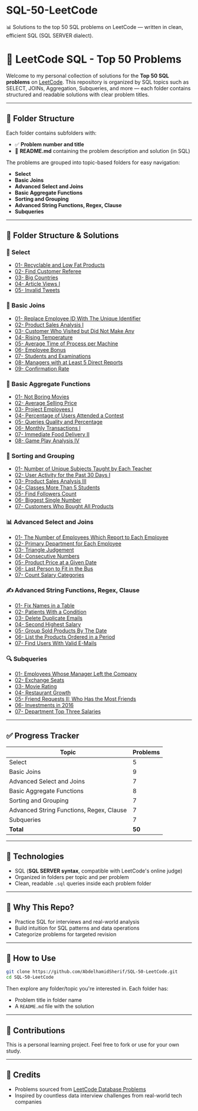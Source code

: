 # SQL-50-LeetCode
📊 Solutions to the top 50 SQL problems on LeetCode — written in clean, efficient SQL (SQL SERVER dialect).

# 🧠 LeetCode SQL - Top 50 Problems

Welcome to my personal collection of solutions for the **Top 50 SQL problems** on [LeetCode](https://leetcode.com/studyplan/top-sql-50/). This repository is organized by SQL topics such as SELECT, JOINs, Aggregation, Subqueries, and more — each folder contains structured and readable solutions with clear problem titles.

---

## 📂 Folder Structure

Each folder contains subfolders with:

* ✅ **Problem number and title**
* 📄 **README.md** containing the problem description and solution (in SQL)

The problems are grouped into topic-based folders for easy navigation:

* **Select**
* **Basic Joins**
* **Advanced Select and Joins**
* **Basic Aggregate Functions**
* **Sorting and Grouping**
* **Advanced String Functions, Regex, Clause**
* **Subqueries**

---

## 📂 Folder Structure & Solutions

### 📘 Select
- [01- Recyclable and Low Fat Products](./Select/01-%20Recyclable%20and%20Low%20Fat%20Products/README.md)
- [02- Find Customer Referee](./Select/02-%20Find%20Customer%20Referee/README.md)
- [03- Big Countries](./Select/03-%20Big%20Countries/README.md)
- [04- Article Views I](./Select/04-%20Article%20Views%20I/README.md)
- [05- Invalid Tweets](./Select/05-%20Invalid%20Tweets/README.md)

### 🔁 Basic Joins
- [01- Replace Employee ID With The Unique Identifier](./Basic%20Joins/01-%20Replace%20Employee%20ID%20With%20The%20Unique%20Identifier/README.md)
- [02- Product Sales Analysis I](./Basic%20Joins/02-%20Product%20Sales%20Analysis%20I/README.md)
- [03- Customer Who Visited but Did Not Make Any](./Basic%20Joins/03-%20Customer%20Who%20Visited%20but%20Did%20Not%20Make%20Any/README.md)
- [04- Rising Temperature](./Basic%20Joins/04-%20Rising%20Temperature/README.md)
- [05- Average Time of Process per Machine](./Basic%20Joins/05-%20Average%20Time%20of%20Process%20per%20Machine/README.md)
- [06- Employee Bonus](./Basic%20Joins/06-%20Employee%20Bonus/README.md)
- [07- Students and Examinations](./Basic%20Joins/07-%20Students%20and%20Examinations/README.md)
- [08- Managers with at Least 5 Direct Reports](./Basic%20Joins/08-%20Managers%20with%20at%20Least%205%20Direct%20Reports/README.md)
- [09- Confirmation Rate](./Basic%20Joins/09-%20Confirmation%20Rate/README.md)

### 🧮 Basic Aggregate Functions
- [01- Not Boring Movies](./Basic%20Aggregate%20Functions/01-%20Not%20Boring%20Movies/README.md)
- [02- Average Selling Price](./Basic%20Aggregate%20Functions/02-%20Average%20Selling%20Price/README.md)
- [03- Project Employees I](./Basic%20Aggregate%20Functions/03-%20Project%20Employees%20I/README.md)
- [04- Percentage of Users Attended a Contest](./Basic%20Aggregate%20Functions/04-%20Percentage%20of%20Users%20Attended%20a%20Contest/README.md)
- [05- Queries Quality and Percentage](./Basic%20Aggregate%20Functions/05-%20Queries%20Quality%20and%20Percentage/README.md)
- [06- Monthly Transactions I](./Basic%20Aggregate%20Functions/06%20-Monthly%20Transactions%20I/README.md)
- [07- Immediate Food Delivery II](./Basic%20Aggregate%20Functions/07-%20Immediate%20Food%20Delivery%20II/README.md)
- [08- Game Play Analysis IV](./Basic%20Aggregate%20Functions/08%20-Game%20Play%20Analysis%20IV/README.md)

### 🔄 Sorting and Grouping
- [01- Number of Unique Subjects Taught by Each Teacher](./Sorting%20and%20Grouping/01-%20Number%20of%20Unique%20Subjects%20Taught%20by%20Each%20Teacher/README.md)
- [02- User Activity for the Past 30 Days I](./Sorting%20and%20Grouping/02-%20User%20Activity%20for%20the%20Past%2030%20Days%20I/README.md)
- [03- Product Sales Analysis III](./Sorting%20and%20Grouping/03-%20Product%20Sales%20Analysis%20III/README.md)
- [04- Classes More Than 5 Students](./Sorting%20and%20Grouping/04-%20Classes%20More%20Than%205%20Students/README.md)
- [05- Find Followers Count](./Sorting%20and%20Grouping/05-%20Find%20Followers%20Count/README.md)
- [06- Biggest Single Number](./Sorting%20and%20Grouping/06-%20Biggest%20Single%20Number/README.md)
- [07- Customers Who Bought All Products](./Sorting%20and%20Grouping/07-%20Customers%20Who%20Bought%20All%20Products/README.md)

### 📊 Advanced Select and Joins
- [01- The Number of Employees Which Report to Each Employee](./Advanced%20Select%20and%20Joins/01-%20The%20Number%20of%20Employees%20Which%20Report%20to%20Each%20Employee/README.md)
- [02- Primary Department for Each Employee](./Advanced%20Select%20and%20Joins/02-%20Primary%20Department%20for%20Each%20Employee/README.md)
- [03- Triangle Judgement](./Advanced%20Select%20and%20Joins/03-%20Triangle%20Judgement/README.md)
- [04- Consecutive Numbers](./Advanced%20Select%20and%20Joins/04-%20Consecutive%20Numbers/README.md)
- [05- Product Price at a Given Date](./Advanced%20Select%20and%20Joins/05-%20Product%20Price%20at%20a%20Given%20Date/README.md)
- [06- Last Person to Fit in the Bus](./Advanced%20Select%20and%20Joins/06-%20Last%20Person%20to%20Fit%20in%20the%20Bus/README.md)
- [07- Count Salary Categories](./Advanced%20Select%20and%20Joins/07-%20Count%20Salary%20Categories/README.md)

### ✍️ Advanced String Functions, Regex, Clause
- [01- Fix Names in a Table](./Advanced%20String%20Functions%2C%20Regex%2C%20Clause/01%20Fix%20Names%20in%20a%20Table/README.md)
- [02- Patients With a Condition](./Advanced%20String%20Functions%2C%20Regex%2C%20Clause/02-%20Patients%20With%20a%20Condition/README.md)
- [03- Delete Duplicate Emails](./Advanced%20String%20Functions%2C%20Regex%2C%20Clause/03%20Delete%20Duplicate%20Emails/README.md)
- [04- Second Highest Salary](./Advanced%20String%20Functions%2C%20Regex%2C%20Clause/04-%20Second%20Highest%20Salary/README.md)
- [05- Group Sold Products By The Date](./Advanced%20String%20Functions%2C%20Regex%2C%20Clause/05%20Group%20Sold%20Products%20By%20The%20Date/README.md)
- [06- List the Products Ordered in a Period](./Advanced%20String%20Functions%2C%20Regex%2C%20Clause/06-%20List%20the%20Products%20Ordered%20in%20a%20Period/README.md)
- [07- Find Users With Valid E-Mails](./Advanced%20String%20Functions%2C%20Regex%2C%20Clause/07%20Find%20Users%20With%20Valid%20E-Mails/README.md)

### 🔍 Subqueries
- [01- Employees Whose Manager Left the Company](./Subqueries/01-%20Employees%20Whose%20Manager%20Left%20the%20Company/README.md)
- [02- Exchange Seats](./Subqueries/02-%20Exchange%20Seats/README.md)
- [03- Movie Rating](./Subqueries/03-%20Movie%20Rating/README.md)
- [04- Restaurant Growth](./Subqueries/04-%20Restaurant%20Growth/README.md)
- [05- Friend Requests II: Who Has the Most Friends](./Subqueries/05-%20Friend%20Requests%20II%3A%20Who%20Has%20the%20Most%20Friends/README.md)
- [06- Investments in 2016](./Subqueries/06-%20Investments%20in%202016/README.md)
- [07- Department Top Three Salaries](./Subqueries/07-%20Department%20Top%20Three%20Salaries/README.md)

---

## ✅ Progress Tracker

| Topic                                    | Problems |
| ---------------------------------------- | -------- |
| Select                                   | 5        |
| Basic Joins                              | 9        |
| Advanced Select and Joins                | 7        |
| Basic Aggregate Functions                | 8        |
| Sorting and Grouping                     | 7        |
| Advanced String Functions, Regex, Clause | 7        |
| Subqueries                               | 7        |
| **Total**                                | **50**   |

---

## 🚀 Technologies

* SQL (**SQL SERVER syntax**, compatible with LeetCode's online judge)
* Organized in folders per topic and per problem
* Clean, readable `.sql` queries inside each problem folder

---

## 🧠 Why This Repo?

* Practice SQL for interviews and real-world analysis
* Build intuition for SQL patterns and data operations
* Categorize problems for targeted revision

---

## 📜 How to Use

```bash
git clone https://github.com/AbdelhamidSherif/SQL-50-LeetCode.git
cd SQL-50-LeetCode
```

Then explore any folder/topic you're interested in. Each folder has:

* Problem title in folder name
* A `README.md` file with the solution

---

## 🤝 Contributions

This is a personal learning project. Feel free to fork or use for your own study.

---

## 📌 Credits

* Problems sourced from [LeetCode Database Problems](https://leetcode.com/studyplan/top-sql-50/)
* Inspired by countless data interview challenges from real-world tech companies
